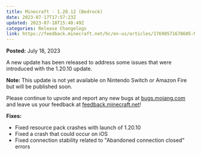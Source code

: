 ```yaml
---
title: Minecraft - 1.20.12 (Bedrock)
date: 2023-07-17T17:57:23Z
updated: 2023-07-18T15:40:49Z
categories: Release Changelogs
link: https://feedback.minecraft.net/hc/en-us/articles/17690571678605-Minecraft-1-20-12-Bedrock
---
```


**Posted:** July 18, 2023

A new update has been released to address some issues that were introduced with the 1.20.10 update.

**Note:** This update is not yet available on Nintendo Switch or Amazon Fire but will be published soon.

Please continue to upvote and report any new bugs at [bugs.mojang.com](https://bugs.mojang.com/) and leave us your feedback at [feedback.minecraft.net](https://feedback.minecraft.net/)!

**Fixes:**

- Fixed resource pack crashes with launch of 1.20.10
- Fixed a crash that could occur on iOS
- Fixed connection stability related to "Abandoned connection closed" errors
